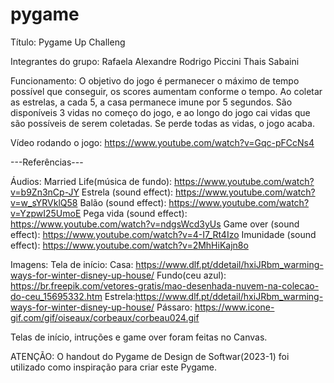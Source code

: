 # pygame

Título: Pygame Up Challeng

Integrantes do grupo:
Rafaela Alexandre
Rodrigo Piccini
Thais Sabaini 

Funcionamento:
O objetivo do jogo é permanecer o máximo de tempo possível que conseguir, os scores aumentam conforme o tempo. Ao coletar as estrelas, a cada 5, a casa permanece imune por 5 segundos. São disponíveis 3 vidas no começo do jogo, e ao longo do jogo cai vidas que são possíveis de serem coletadas. Se perde todas as vidas, o jogo acaba.

Vídeo rodando o jogo:
https://www.youtube.com/watch?v=Gqc-pFCcNs4

---Referências---

Áudios:
Married Life(música de fundo): https://www.youtube.com/watch?v=b9Zn3nCp-JY
Estrela (sound effect): https://www.youtube.com/watch?v=w_sYRVklQ58
Balão (sound effect): https://www.youtube.com/watch?v=YzpwI25UmoE 
Pega vida (sound effect): https://www.youtube.com/watch?v=ndgsWcd3yUs
Game over (sound effect): https://www.youtube.com/watch?v=4-I7_Rt4Izo
Imunidade (sound effect): https://www.youtube.com/watch?v=2MhHiKajn8o


Imagens:
Tela de início: 
Casa: https://www.dlf.pt/ddetail/hxiJRbm_warming-ways-for-winter-disney-up-house/
Fundo(ceu azul): https://br.freepik.com/vetores-gratis/mao-desenhada-nuvem-na-colecao-do-ceu_15695332.htm
Estrela:https://www.dlf.pt/ddetail/hxiJRbm_warming-ways-for-winter-disney-up-house/ 
Pássaro: https://www.icone-gif.com/gif/oiseaux/corbeaux/corbeau024.gif

Telas de início, intruções e game over foram feitas no Canvas.


ATENÇÃO:
O handout do Pygame de Design de Softwar(2023-1) foi utilizado como inspiração para criar este Pygame.






